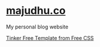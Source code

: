 # [majudhu.co](https://majudhu.co)

My personal blog website

[Tinker Free Template from Free CSS](https://www.free-css.com/free-css-templates/page243/tinker)
